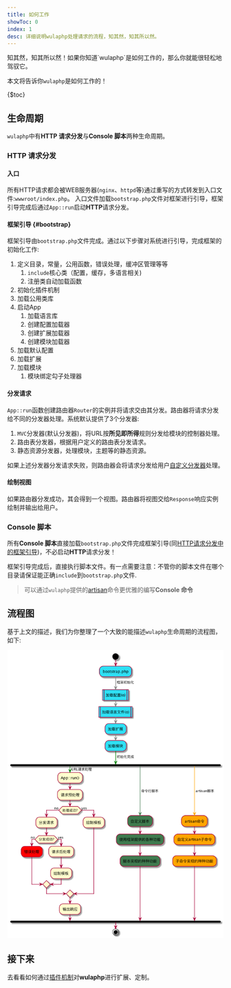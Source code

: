 ```yaml
---
title: 如何工作
showToc: 0
index: 1
desc: 详细说明wulaphp处理请求的流程，知其然，知其所以然。
---
```


<p class="success" markdown=1>知其然，知其所以然！如果你知道`wulaphp`是如何工作的，那么你就能很轻松地驾驭它。</p>

本文将告诉你`wulaphp`是如何工作的！

{$toc}

## 生命周期

`wulaphp`中有**HTTP 请求分发**与**Console 脚本**两种生命周期。

### HTTP 请求分发

#### 入口

所有HTTP请求都会被WEB服务器(`nginx`、`httpd`等)通过重写的方式转发到入口文件:`wwwroot/index.php`。
入口文件加载`bootstrap.php`文件对框架进行引导，框架引导完成后通过`App::run`启动**HTTP**请求分发。

#### 框架引导 {#bootstrap}

框架引导由`bootstrap.php`文件完成。通过以下步骤对系统进行引导，完成框架的初始化工作:

1. 定义目录，常量，公用函数，错误处理，缓冲区管理等等
   1. `include`核心类（配置，缓存，多语言相关)
   2. 注册类自动加载函数
2. 初始化插件机制
3. 加载公用类库
4. 启动App
   1. 加载语言库
   2. 创建配置加载器
   3. 创建扩展加载器
   4. 创建模块加载器
5. 加载默认配置
6. 加载扩展
7. 加载模块
   1. 模块绑定勾子处理器

#### 分发请求

`App::run`函数创建路由器`Router`的实例并将请求交由其分发。路由器将请求分发给不同的分发器处理。系统默认提供了3个分发器:

1. `MVC`分发器(默认分发器)，将URL按**所见即所得**规则分发给模块的控制器处理。
2. 路由表分发器，根据用户定义的路由表分发请求。
3. 静态资源分发器，处理模块，主题等的静态资源。

如果上述分发器分发请求失败，则路由器会将请求分发给用户[自定义分发器](advance/dispacther.md)处理。

#### 绘制视图

如果路由器分发成功，其会得到一个视图。路由器将视图交给`Response`响应实例绘制并输出给用户。

### Console 脚本

所有**Console 脚本**直接加载`bootstrap.php`文件完成框架引导(同[HTTP请求分发中的框架引导](#bootstrap))，不必启动**HTTP**请求分发！

框架引导完成后，直接执行脚本文件。有一点需要注意：不管你的脚本文件在哪个目录请保证能正确`include`到`bootstrap.php`文件.

> 可以通过`wulaphp`提供的[artisan](artisan/index.md)命令更优雅的编写**Console 命令**

## 流程图

基于上文的描述，我们为你整理了一个大致的能描述`wulaphp`生命周期的流程图，如下:

![wulaphp流程图](/themes/imgs/flow.png)

## 接下来

去看看如何通过[插件机制](plugin.md)对**wulaphp**进行扩展、定制。
